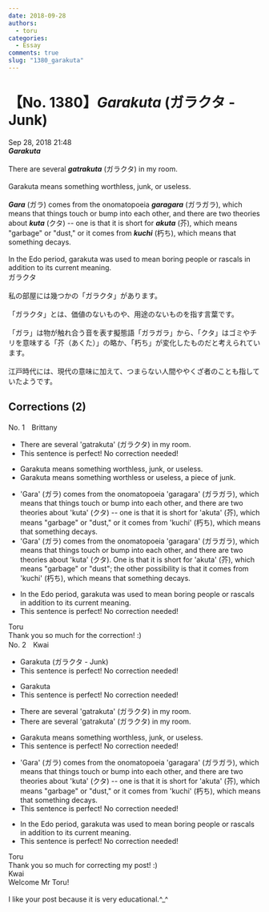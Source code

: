 ```yaml
---
date: 2018-09-28
authors:
  - toru
categories:
  - Essay
comments: true
slug: "1380_garakuta"
---
```


# 【No. 1380】<strong><em>Garakuta</strong></em> (ガラクタ - Junk)
<div class="date">Sep 28, 2018 21:48</div>
<div id="post"><div id="body_show_ori">
<strong><em>Garakuta</strong></em><br/><br/>There are several <strong><em>gatrakuta</em></strong> (ガラクタ) in my room.<br/><br/>Garakuta means something worthless, junk, or useless.<br/><br/><strong><em>Gara</em></strong> (ガラ) comes from the onomatopoeia <strong><em>garagara</em></strong> (ガラガラ), which means that things touch or bump into each other, and there are two theories about <strong><em>kuta</em></strong> (クタ) -- one is that it is short for <strong><em>akuta</em></strong> (芥), which means "garbage" or "dust," or it comes from <strong><em>kuchi</em></strong> (朽ち), which means that something decays.<br/><br/>In the Edo period, garakuta was used to mean boring people or rascals in addition to its current meaning.
</div></div>

<!-- more -->

<div id="post_ja"><div id="body_show_mo">
ガラクタ<br/><br/>私の部屋には幾つかの「ガラクタ」があります。<br/><br/>「ガラクタ」とは、価値のないものや、用途のないものを指す言葉です。<br/><br/>「ガラ」は物が触れ合う音を表す擬態語「ガラガラ」から、「クタ」はゴミやチリを意味する「芥（あくた）」の略か、「朽ち」が変化したものだと考えられています。<br/><br/>江戸時代には、現代の意味に加えて、つまらない人間ややくざ者のことも指していたようです。
</div></div>

## Corrections (2)
<div id="block"><div class="first_name"> No. 1　<span class="just_name">Brittany</span></div><div id="block2">
<ul class="correction_field">
<li class="incorrect">There are several 'gatrakuta' (ガラクタ) in my room.</li>
<li class="corrected perfect">This sentence is perfect! No correction needed!</li>
</ul>
<ul class="correction_field">
<li class="incorrect">Garakuta means something worthless, junk, or useless.</li>
<li class="corrected correct">
Garakuta means something worthless or useless<span class="f_red">, a piece of junk</span>.
</li>
</ul>
<ul class="correction_field">
<li class="incorrect">'Gara' (ガラ) comes from the onomatopoeia 'garagara' (ガラガラ), which means that things touch or bump into each other, and there are two theories about 'kuta' (クタ) -- one is that it is short for 'akuta' (芥), which means "garbage" or "dust," or it comes from 'kuchi' (朽ち), which means that something decays.</li>
<li class="corrected correct">
'Gara' (ガラ) comes from the onomatopoeia 'garagara' (ガラガラ), which means that things touch or bump into each other, and there are two theories about 'kuta' (クタ)<span class="f_red">. O</span>ne is that it is short for 'akuta' (芥), which means "garbage" or "dust<span class="f_red">"; the other possibility is that</span> it comes from 'kuchi' (朽ち), which means that something decays.
</li>
</ul>
<ul class="correction_field">
<li class="incorrect">In the Edo period, garakuta was used to mean boring people or rascals in addition to its current meaning.</li>
<li class="corrected perfect">This sentence is perfect! No correction needed!</li>
</ul>
</div><div class="name"><span class="just_name">Toru</span><br>
Thank you so much for the correction! :)
</div>
</div>
<div id="block"><div class="first_name"> No. 2　<span class="just_name">Kwai</span></div><div id="block2">
<ul class="correction_field">
<li class="incorrect">Garakuta (ガラクタ - Junk)</li>
<li class="corrected perfect">This sentence is perfect! No correction needed!</li>
</ul>
<ul class="correction_field">
<li class="incorrect">Garakuta</li>
<li class="corrected perfect">This sentence is perfect! No correction needed!</li>
</ul>
<ul class="correction_field">
<li class="incorrect">There are several 'gatrakuta' (ガラクタ) in my room.</li>
<li class="corrected correct">
There are several 'ga<span class="f_gray"><span class="sline">t</span></span>rakuta' (ガラクタ) in my room.
</li>
</ul>
<ul class="correction_field">
<li class="incorrect">Garakuta means something worthless, junk, or useless.</li>
<li class="corrected perfect">This sentence is perfect! No correction needed!</li>
</ul>
<ul class="correction_field">
<li class="incorrect">'Gara' (ガラ) comes from the onomatopoeia 'garagara' (ガラガラ), which means that things touch or bump into each other, and there are two theories about 'kuta' (クタ) -- one is that it is short for 'akuta' (芥), which means "garbage" or "dust," or it comes from 'kuchi' (朽ち), which means that something decays.</li>
<li class="corrected perfect">This sentence is perfect! No correction needed!</li>
</ul>
<ul class="correction_field">
<li class="incorrect">In the Edo period, garakuta was used to mean boring people or rascals in addition to its current meaning.</li>
<li class="corrected perfect">This sentence is perfect! No correction needed!</li>
</ul>
</div><div class="name"><span class="just_name">Toru</span><br>
Thank you so much for correcting my post! :)
</div>
<div class="name"><span class="just_name">Kwai</span><br>
Welcome Mr Toru!<br/><br/>I like your post because it is very educational.^_^
</div>
</div>
